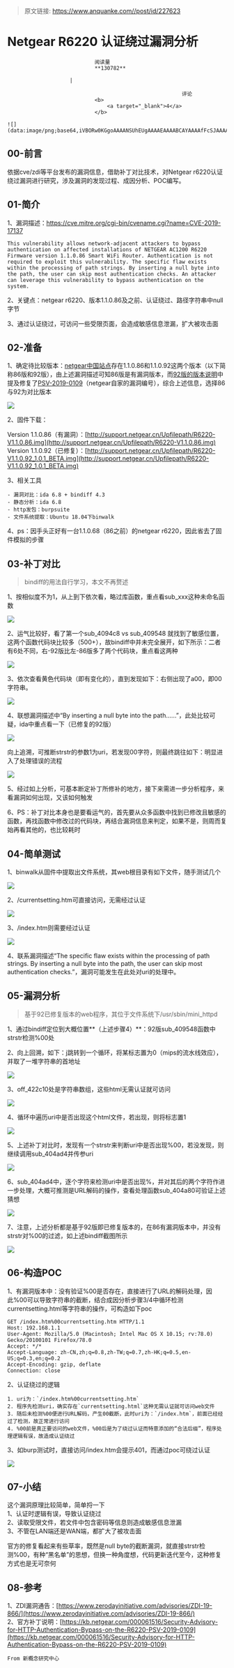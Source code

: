 > 原文链接: https://www.anquanke.com//post/id/227623 


# Netgear R6220 认证绕过漏洞分析


                                阅读量   
                                **130782**
                            
                        |
                        
                                                            评论
                                <b>
                                    <a target="_blank">4</a>
                                </b>
                                                                                                                                    ![](data:image/png;base64,iVBORw0KGgoAAAANSUhEUgAAAAEAAAABCAYAAAAfFcSJAAAAAXNSR0IArs4c6QAAAARnQU1BAACxjwv8YQUAAAAJcEhZcwAADsQAAA7EAZUrDhsAAAANSURBVBhXYzh8+PB/AAffA0nNPuCLAAAAAElFTkSuQmCC)
                                                                                            



## 00-前言

依据cve/zdi等平台发布的漏洞信息，借助补丁对比技术，对Netgear r6220认证绕过漏洞进行研究，涉及漏洞的发现过程、成因分析、POC编写。



## 01-简介

1、漏洞描述：https://cve.mitre.org/cgi-bin/cvename.cgi?name=CVE-2019-17137

```
This vulnerability allows network-adjacent attackers to bypass authentication on affected installations of NETGEAR AC1200 R6220 Firmware version 1.1.0.86 Smart WiFi Router. Authentication is not required to exploit this vulnerability. The specific flaw exists within the processing of path strings. By inserting a null byte into the path, the user can skip most authentication checks. An attacker can leverage this vulnerability to bypass authentication on the system.
```

2、关键点：netgear r6220、版本1.1.0.86及之前、认证绕过、路径字符串中null字节

3、通过认证绕过，可访问一些受限页面，会造成敏感信息泄漏，扩大被攻击面



## 02-准备

1、确定待比较版本：[netgear中国站点](http://support.netgear.cn/doucument/Detail.asp?id=2294)存在1.1.0.86和1.1.0.92这两个版本（以下简称86版和92版），由上述漏洞描述可知86版是有漏洞版本，而[92版的版本说明](http://support.netgear.cn/doucument/Version.asp?id=5224)中提及修复了[PSV-2019-0109](https://kb.netgear.com/000061516/Security-Advisory-for-HTTP-Authentication-Bypass-on-the-R6220-PSV-2019-0109)（netgear自家的漏洞编号），综合上述信息，选择86与92为对比版本

[![](https://note-1252764528.cos.ap-chengdu.myqcloud.com/2021-01-06-014135.jpg)](https://note-1252764528.cos.ap-chengdu.myqcloud.com/2021-01-06-014135.jpg)

2、固件下载：

Version 1.1.0.86（有漏洞）：[http://support.netgear.cn/Upfilepath/R6220-V1.1.0.86.img](http://support.netgear.cn/Upfilepath/R6220-V1.1.0.86.img)<br>
Version 1.1.0.92（已修复）：[http://support.netgear.cn/Upfilepath/R6220-V1.1.0.92_1.0.1_BETA.img](http://support.netgear.cn/Upfilepath/R6220-V1.1.0.92_1.0.1_BETA.img)

3、相关工具

```
- 漏洞对比：ida 6.8 + bindiff 4.3
- 静态分析：ida 6.8
- http发包：burpsuite
- 文件系统提取：Ubuntu 18.04下binwalk
```

4、ps：因手头正好有一台1.1.0.68（86之前）的netgear r6220，因此省去了固件模拟的步骤



## 03-补丁对比

> bindiff的用法自行学习，本文不再赘述

1、按相似度不为1，从上到下依次看，略过库函数，重点看sub_xxx这种未命名函数

[![](https://note-1252764528.cos.ap-chengdu.myqcloud.com/2021-01-06-014138.jpg)](https://note-1252764528.cos.ap-chengdu.myqcloud.com/2021-01-06-014138.jpg)

2、运气比较好，看了第一个sub_4094c8 vs sub_409548 就找到了敏感位置，这两个函数代码块比较多（500+），故bindiff中并未完全展开，如下所示：二者有6处不同，右-92版比左-86版多了两个代码块，重点看这两种

[![](https://note-1252764528.cos.ap-chengdu.myqcloud.com/2021-01-06-014139.jpg)](https://note-1252764528.cos.ap-chengdu.myqcloud.com/2021-01-06-014139.jpg)

3、依次查看黄色代码块（即有变化的），直到发现如下：右侧出现了a00，即00字符串。

[![](https://note-1252764528.cos.ap-chengdu.myqcloud.com/2021-01-06-014142.jpg)](https://note-1252764528.cos.ap-chengdu.myqcloud.com/2021-01-06-014142.jpg)

4、联想漏洞描述中“By inserting a null byte into the path……”，此处比较可疑，ida中重点看一下（已修复的92版）

[![](https://note-1252764528.cos.ap-chengdu.myqcloud.com/2021-01-06-014137.jpg)](https://note-1252764528.cos.ap-chengdu.myqcloud.com/2021-01-06-014137.jpg)

向上追溯，可推断strstr的参数1为uri，若发现00字符，则最终跳往如下：明显进入了处理错误的流程

[![](https://note-1252764528.cos.ap-chengdu.myqcloud.com/2021-01-06-14135.jpg)](https://note-1252764528.cos.ap-chengdu.myqcloud.com/2021-01-06-14135.jpg)

5、经过如上分析，可基本断定补丁所修补的地方，接下来需进一步分析程序，来看漏洞如何出现，又该如何触发

6、PS：补丁对比本身也是要看运气的，首先要从众多函数中找到已修改且敏感的函数，再找函数中修改过的代码块，再结合漏洞信息来判定，如果不是，则周而复始再看其他的，也比较耗时



## 04-简单测试

1、binwalk从固件中提取出文件系统，其web根目录有如下文件，随手测试几个

[![](https://note-1252764528.cos.ap-chengdu.myqcloud.com/2021-01-06-14138.jpg)](https://note-1252764528.cos.ap-chengdu.myqcloud.com/2021-01-06-14138.jpg)

2、/currentsetting.htm可直接访问，无需经过认证

[![](https://note-1252764528.cos.ap-chengdu.myqcloud.com/2021-01-06-014131.jpg)](https://note-1252764528.cos.ap-chengdu.myqcloud.com/2021-01-06-014131.jpg)

3、/index.htm则需要经过认证

[![](https://note-1252764528.cos.ap-chengdu.myqcloud.com/2021-01-06-14141.jpg)](https://note-1252764528.cos.ap-chengdu.myqcloud.com/2021-01-06-14141.jpg)

4、联系漏洞描述“The specific flaw exists within the processing of path strings. By inserting a null byte into the path, the user can skip most authentication checks.”，漏洞可能发生在此处对uri的处理中。



## 05-漏洞分析

> 基于92已修复版本的web程序，其位于文件系统下/usr/sbin/mini_httpd

1、通过bindiff定位到大概位置**（上述步骤4）**：92版sub_409548函数中strstr检测%00处

2、向上回溯，如下：j跳转到一个循环，将某标志置为0（mips的流水线效应），并取了一堆字符串的首地址

[![](https://note-1252764528.cos.ap-chengdu.myqcloud.com/2021-01-06-014136.jpg)](https://note-1252764528.cos.ap-chengdu.myqcloud.com/2021-01-06-014136.jpg)

3、off_422c10处是字符串数组，这些html无需认证就可访问

[![](https://note-1252764528.cos.ap-chengdu.myqcloud.com/2021-01-06-014144.jpg)](https://note-1252764528.cos.ap-chengdu.myqcloud.com/2021-01-06-014144.jpg)

4、循环中遍历uri中是否出现这个html文件，若出现，则将标志置1

[![](https://note-1252764528.cos.ap-chengdu.myqcloud.com/2021-01-06-014141.jpg)](https://note-1252764528.cos.ap-chengdu.myqcloud.com/2021-01-06-014141.jpg)

5、上述补丁对比时，发现有一个strstr来判断uri中是否出现%00，若没发现，则继续调用sub_404ad4并传参uri

[![](https://note-1252764528.cos.ap-chengdu.myqcloud.com/2021-01-06-014140.jpg)](https://note-1252764528.cos.ap-chengdu.myqcloud.com/2021-01-06-014140.jpg)

6、sub_404ad4中，逐个字符来检测uri中是否出现%，并对其后的两个字符作进一步处理，大概可推测是URL解码的操作，查看处理函数sub_404a80可验证上述猜想

[![](https://note-1252764528.cos.ap-chengdu.myqcloud.com/2021-01-06-014134.jpg)](https://note-1252764528.cos.ap-chengdu.myqcloud.com/2021-01-06-014134.jpg)

7、注意，上述分析都是基于92版即已修复版本的，在86有漏洞版本中，并没有strstr对%00的过滤，如上述bindiff截图所示

[![](https://note-1252764528.cos.ap-chengdu.myqcloud.com/2021-01-06-014142.jpg)](https://note-1252764528.cos.ap-chengdu.myqcloud.com/2021-01-06-014142.jpg)



## 06-构造POC

1、有漏洞版本中：没有验证%00是否存在，直接进行了URL的解码处理，因此%00可以导致字符串的截断，结合成因分析步骤3/4中循环检测currentsetting.html等字符串的操作，可构造如下poc

```
GET /index.htm%00currentsetting.htm HTTP/1.1
Host: 192.168.1.1
User-Agent: Mozilla/5.0 (Macintosh; Intel Mac OS X 10.15; rv:78.0) Gecko/20100101 Firefox/78.0
Accept: */*
Accept-Language: zh-CN,zh;q=0.8,zh-TW;q=0.7,zh-HK;q=0.5,en-US;q=0.3,en;q=0.2
Accept-Encoding: gzip, deflate
Connection: close
```

2、认证绕过的逻辑

```
1. uri为：`/index.htm%00currentsetting.htm`
2. 程序先检测uri，确实存在`currentsetting.html`这种无需认证就可访问web文件
3. 随后未检测%00便进行URL解码，产生00截断，此时uri为：`/index.htm`，前面已经经过了检测，故正常进行访问
4. %00前是真正要访问的web文件，%00后是为了绕过认证而特意添加的“合法后缀”，程序处理逻辑有误，故造成认证绕过
```

3、如burp测试时，直接访问/index.htm会提示401，而通过poc可绕过认证

[![](https://note-1252764528.cos.ap-chengdu.myqcloud.com/2021-01-06-014143.jpg)](https://note-1252764528.cos.ap-chengdu.myqcloud.com/2021-01-06-014143.jpg)



## 07-小结

这个漏洞原理比较简单，简单捋一下<br>
1、认证时逻辑有误，导致认证绕过<br>
2、读取受限文件，若文件中包含密码等信息则造成敏感信息泄漏<br>
3、不管在LAN端还是WAN端，都扩大了被攻击面

官方的修复看起来有些草率，既然是null byte的截断漏洞，就直接strstr检测%00，有种“黑名单”的思想，但换一种角度想，代码更新迭代至今，这种修复方式也是无可奈何



## 08-参考

1、ZDI漏洞通告：[https://www.zerodayinitiative.com/advisories/ZDI-19-866/](https://www.zerodayinitiative.com/advisories/ZDI-19-866/)<br>
2、官方补丁说明：[https://kb.netgear.com/000061516/Security-Advisory-for-HTTP-Authentication-Bypass-on-the-R6220-PSV-2019-0109](https://kb.netgear.com/000061516/Security-Advisory-for-HTTP-Authentication-Bypass-on-the-R6220-PSV-2019-0109)

`From 新概念研究中心`
